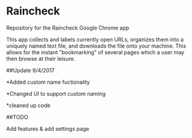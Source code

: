 # Raincheck
Repository for the Raincheck Google Chrome app

This app collects and labels currently open URLs, organizes them into a uniquely named text file, and downloads the file onto your machine.
This allows for the instant "bookmarking" of several pages which a user may then browse at their leisure.

##Update 9/4/2017

*Added custom name fuctionality

*Changed UI to support custom naming

*cleaned up code

##TODO

Add features & add settings page